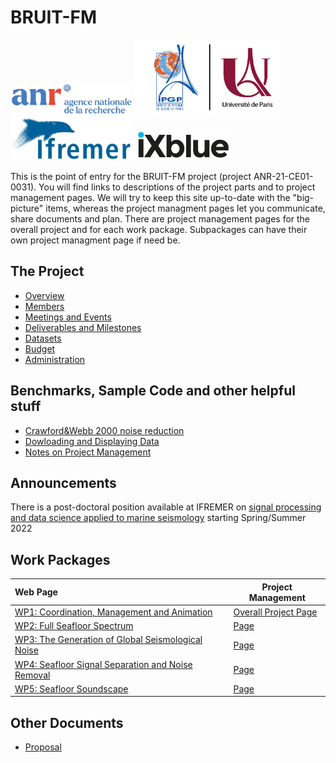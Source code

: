 # BRUIT-FM

<img src="Images/logos/ANR_logo.png" height="50"> <img src="Images/logos/IPGP_UP_couleur.png" height="120"> <img src="Images/logos/Ifremer RVB vBleue.jpg" height="70"> <img src="Images/logos/ixblue-logo-hd.jpg" height="50">

This is the point of entry for the BRUIT-FM project (project ANR-21-CE01-0031).  You will find links to descriptions of the project parts and to project management pages.  We will try to keep this site up-to-date with the "big-picture" items, whereas the project managment pages let you communicate, share documents and plan.  There are project management pages for the overall project and for each work package.  Subpackages can have their own project managment page if need be.

## The Project

- [Overview](overview.md)
- [Members](members.md)
- [Meetings and Events](meetings-events.md)
- [Deliverables and Milestones](deliverables-milestones.md)
- [Datasets](datasets.md)
- [Budget](budget.md)
- [Administration](administration.md)

## Benchmarks, Sample Code and other helpful stuff
- [Crawford&Webb 2000 noise reduction](crawford_noise_reduction.md)
- [Dowloading and Displaying Data](data_download_display.md)
- [Notes on Project Management](project_management.md)

## Announcements

There is a post-doctoral position available at IFREMER on [signal processing and data science applied to marine seismology](Documents/Ifremer_2022_Bruit-FM-Postdoc-Ocean-Bottom-Noise-Shazam.pdf) starting Spring/Summer 2022


## Work Packages

| Web Page         | Project Management |
| :--------------- | ---------- |
| [WP1: Coordination, Management and Animation](WP1.md)  | [Overall Project Page](https://resana.numerique.gouv.fr/public/perimetre/consulter/121414) |
| [WP2: Full Seafloor Spectrum](WP2.md)  | [Page](https://resana.numerique.gouv.fr/public/perimetre/consulter/158901) |
| [WP3: The Generation of Global Seismological Noise](WP3.md)  | [Page](https://resana.numerique.gouv.fr/public/perimetre/consulter/132788) |
| [WP4: Seafloor Signal Separation and Noise Removal](WP4.md)  | [Page](https://resana.numerique.gouv.fr/public/perimetre/consulter/132795) |
| [WP5: Seafloor Soundscape](WP5.md)  | [Page](https://resana.numerique.gouv.fr/public/perimetre/consulter/121579) |

## Other Documents
- [Proposal](Documents/aapg-anr-2021-full_proposal_BRUITFM.pdf)

